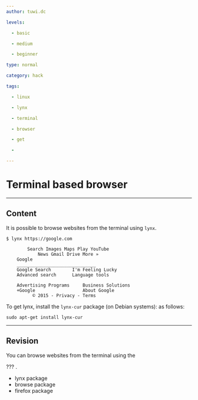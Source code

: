 ```yaml
---
author: tuwi.dc

levels:

  - basic

  - medium

  - beginner

type: normal

category: hack

tags:

  - linux

  - lynx

  - terminal

  - browser

  - get

  - 

---
```


# Terminal based browser

---
## Content

It is possible to browse websites from the terminal using `lynx`.

```
$ lynx https://google.com
```

```ssh
        Search Images Maps Play YouTube
            News Gmail Drive More »
	Google
	______________________________
	Google Search        I'm Feeling Lucky
    Advanced search      Language tools

	Advertising Programs     Business Solutions
    +Google                  About Google
          © 2015 - Privacy - Terms
```

To get lynx, install the `lynx-cur` package (on Debian systems): as follows:
```
sudo apt-get install lynx-cur
```

---
## Revision

You can browse websites from the terminal using the 

??? .

* lynx package
* browse package
* firefox package

